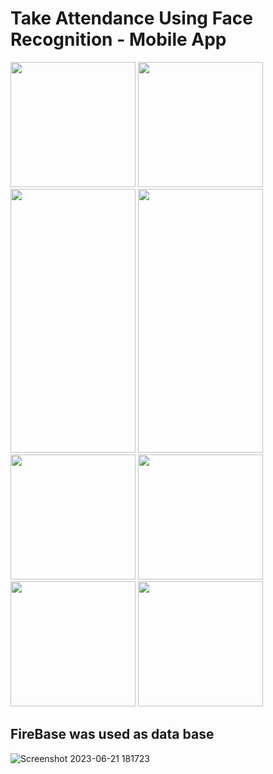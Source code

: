 # Take Attendance Using Face Recognition - Mobile App

<img src="https://github.com/leylamatar/facerecognitionMobileApp/assets/59232417/c4b21b26-7ddb-46ab-9159-66a65ba6f148" width="200">
<img src="https://github.com/leylamatar/facerecognitionMobileApp/assets/59232417/52ca6399-1c6c-40a5-9016-c9580339b59a" width="200">
<img src="https://github.com/leylamatar/facerecognitionMobileApp/assets/59232417/49601c31-f201-41a4-928e-03cc8b2b3357" width="200" height="422">
<img src="https://github.com/leylamatar/facerecognitionMobileApp/assets/59232417/f93e00a3-f61f-4228-8334-65906d6c76e4" width="200" height="422">
<img src="https://github.com/leylamatar/facerecognitionMobileApp/assets/59232417/4239386a-d93b-47cf-9c7e-0bf89460b545" width="200">
<img src="https://github.com/leylamatar/facerecognitionMobileApp/assets/59232417/68ecfa10-dbfe-41a6-8655-949dfb14c6c2" width="200">
<img src="https://github.com/leylamatar/facerecognitionMobileApp/assets/59232417/a89ee816-eb35-45ff-8b0e-281bb45fe070" width="200">
<img src="https://github.com/leylamatar/facerecognitionMobileApp/assets/59232417/4fc91485-fd0a-4fda-8732-0018847176fe" width="200">

## FireBase was used as data base
![Screenshot 2023-06-21 181723](https://github.com/leylamatar/facerecognitionMobileApp/assets/59232417/1322bbb6-6dd9-47f6-bf08-f833e7ce891f)
